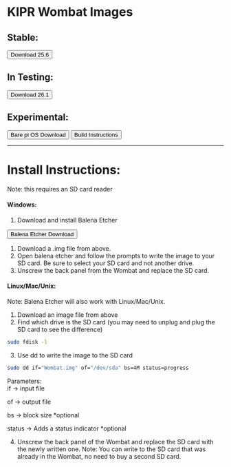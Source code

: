 # KIPR Wombat Images
## Stable:
<button href="https://www.dropbox.com/s/xmg0iyrar9tj626/Wombat-25.6.img?dl=0">Download 25.6</button>

## In Testing:
<button href="https://www.dropbox.com/s/gdd12xgpzzbuiv9/Wombat-26.1.img?dl=0">Download 26.1</button>

## Experimental:
<button href="https://www.raspberrypi.com/software/operating-systems">Bare pi OS Download</button>
<button href="https://gist.github.com/Zacharyprime/c9d7918eccbbffd7f710ea69f464dd4d">Build Instructions</button>

<hr>

# Install Instructions:
Note: this requires an SD card reader
#### Windows:
1. Download and install Balena Etcher

<button href="https://www.balena.io/etcher/">Balena Etcher Download</button>
1. Download a .img file from above.
2. Open balena etcher and follow the prompts to write the image to your SD card. Be sure to select your SD card and not another drive.
3. Unscrew the back panel from the Wombat and replace the SD card.

#### Linux/Mac/Unix:
Note: Balena Etcher will also work with Linux/Mac/Unix.
1. Download an image file from above
2. Find which drive is the SD card (you may need to unplug and plug the SD card to see the difference)
```sh
sudo fdisk -l
```
3. Use dd to write the image to the SD card
```sh
sudo dd if="Wombat.img" of="/dev/sda" bs=4M status=progress
```
Parameters:
<br>
if -> input file

of -> output file
  
bs -> block size *optional
  
status -> Adds a status indicator *optional 
  
4. Unscrew the back panel of the Wombat and replace the SD card with the newly written one.
Note: You can write to the SD card that was already in the Wombat, no need to buy a second SD card.
